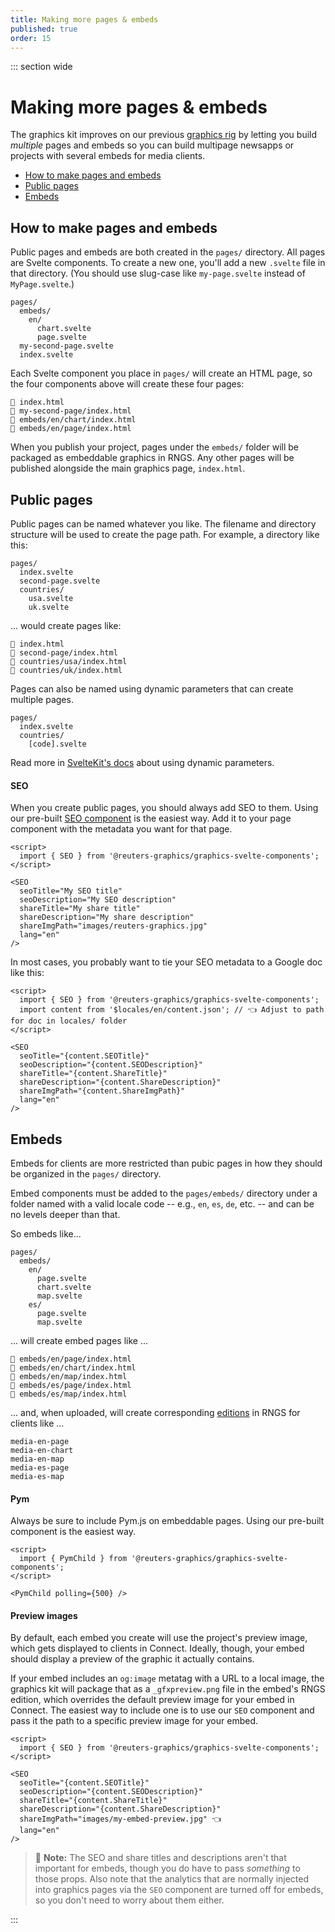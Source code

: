 ```yaml
---
title: Making more pages & embeds
published: true
order: 15
---
```


::: section wide

# Making more pages & embeds

The graphics kit improves on our previous [graphics rig](https://github.com/reuters-graphics/bluprint_graphics-rig/) by letting you build _multiple_ pages and embeds so you can build multipage newsapps or projects with several embeds for media clients.

- [How to make pages and embeds](#how-to-make-pages-and-embeds)
- [Public pages](#public-pages)
- [Embeds](#embeds)

## How to make pages and embeds

Public pages and embeds are both created in the `pages/` directory. All pages are Svelte components. To create a new one, you'll add a new `.svelte` file in that directory. (You should use slug-case like `my-page.svelte` instead of `MyPage.svelte`.)

```
pages/
  embeds/
    en/
      chart.svelte
      page.svelte
  my-second-page.svelte
  index.svelte
```

Each Svelte component you place in `pages/` will create an HTML page, so the four components above will create these four pages:

```
📁 index.html
📁 my-second-page/index.html
📁 embeds/en/chart/index.html
📁 embeds/en/page/index.html
```

When you publish your project, pages under the `embeds/` folder will be packaged as embeddable graphics in RNGS. Any other pages will be published alongside the main graphics page, `index.html`.

## Public pages

Public pages can be named whatever you like. The filename and directory structure will be used to create the page path. For example, a directory like this:

```
pages/
  index.svelte
  second-page.svelte
  countries/
    usa.svelte
    uk.svelte
```

... would create pages like:

```
📁 index.html
📁 second-page/index.html
📁 countries/usa/index.html
📁 countries/uk/index.html
```

Pages can also be named using dynamic parameters that can create multiple pages.

```
pages/
  index.svelte
  countries/
    [code].svelte
```

Read more in [SvelteKit's docs](https://kit.svelte.dev/docs#routing-pages) about using dynamic parameters.

#### SEO

When you create public pages, you should always add SEO to them. Using our pre-built [SEO component](https://reuters-graphics.github.io/graphics-svelte-components/components/seo) is the easiest way. Add it to your page component with the metadata you want for that page.

```svelte
<script>
  import { SEO } from '@reuters-graphics/graphics-svelte-components';
</script>

<SEO
  seoTitle="My SEO title"
  seoDescription="My SEO description"
  shareTitle="My share title"
  shareDescription="My share description"
  shareImgPath="images/reuters-graphics.jpg"
  lang="en"
/>
```

In most cases, you probably want to tie your SEO metadata to a Google doc like this:

```svelte
<script>
  import { SEO } from '@reuters-graphics/graphics-svelte-components';
  import content from '$locales/en/content.json'; // 👈 Adjust to path for doc in locales/ folder
</script>

<SEO
  seoTitle="{content.SEOTitle}"
  seoDescription="{content.SEODescription}"
  shareTitle="{content.ShareTitle}"
  shareDescription="{content.ShareDescription}"
  shareImgPath="{content.ShareImgPath}"
  lang="en"
/>
```

## Embeds

Embeds for clients are more restricted than pubic pages in how they should be organized in the `pages/` directory.

Embed components must be added to the `pages/embeds/` directory under a folder named with a valid locale code -- e.g., `en`, `es`, `de`, etc. -- and can be no levels deeper than that.

So embeds like...

```
pages/
  embeds/
    en/
      page.svelte
      chart.svelte
      map.svelte
    es/
      page.svelte
      map.svelte
```

... will create embed pages like ... 

```
📁 embeds/en/page/index.html
📁 embeds/en/chart/index.html
📁 embeds/en/map/index.html
📁 embeds/es/page/index.html
📁 embeds/es/map/index.html
```

... and, when uploaded, will create corresponding [editions](https://github.com/reuters-graphics/bluprint_graphics-kit/issues/1#issuecomment-811891029) in RNGS for clients like ...

```
media-en-page
media-en-chart
media-en-map
media-es-page
media-es-map
```

#### Pym

Always be sure to include Pym.js on embeddable pages. Using our pre-built component is the easiest way.

```svelte
<script>
  import { PymChild } from '@reuters-graphics/graphics-svelte-components';
</script>

<PymChild polling={500} />
```

#### Preview images

By default, each embed you create will use the project's preview image, which gets displayed to clients in Connect. Ideally, though, your embed should display a preview of the graphic it actually contains.

If your embed includes an `og:image` metatag with a URL to a local image, the graphics kit will package that as a `_gfxpreview.png` file in the embed's RNGS edition, which overrides the default preview image for your embed in Connect. The easiest way to include one is to use our `SEO` component and pass it the path to a specific preview image for your embed.

```svelte
<script>
  import { SEO } from '@reuters-graphics/graphics-svelte-components';
</script>

<SEO
  seoTitle="{content.SEOTitle}"
  seoDescription="{content.SEODescription}"
  shareTitle="{content.ShareTitle}"
  shareDescription="{content.ShareDescription}"
  shareImgPath="images/my-embed-preview.jpg" 👈
  lang="en"
/>
```

> 📌 **Note:** The SEO and share titles and descriptions aren't that important for embeds, though you do have to pass _something_ to those props. Also note that the analytics that are normally injected into graphics pages via the `SEO` component are turned off for embeds, so you don't need to worry about them either.

:::
